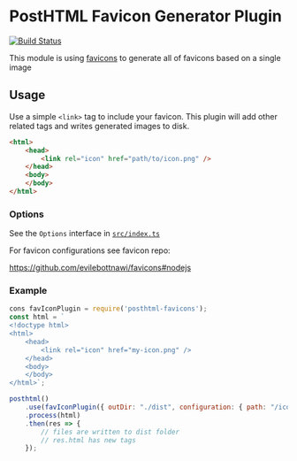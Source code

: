 # PostHTML Favicon Generator Plugin

[![Build Status](https://travis-ci.org/mohsen1/posthtml-favicons.svg?branch=master)](https://travis-ci.org/mohsen1/posthtml-favicons)

This module is using [favicons](https://github.com/evilebottnawi/favicons) to generate all of favicons based on a single image

## Usage

Use a simple `<link>` tag to include your favicon. This plugin will add other related tags and writes generated images to disk.

```html
<html>
    <head>
        <link rel="icon" href="path/to/icon.png" />
    </head>
    <body>
    </body>
</html>
```

### Options

See the `Options` interface in [`src/index.ts`](./src/index.ts)

For favicon configurations see favicon repo:

https://github.com/evilebottnawi/favicons#nodejs

### Example

```js
cons favIconPlugin = require('posthtml-favicons');
const html = `
<!doctype html>
<html>
    <head>
        <link rel="icon" href="my-icon.png" />
    </head>
    <body>
    </body>
</html>`;

posthtml()
    .use(favIconPlugin({ outDir: "./dist", configuration: { path: "/icons" } }))
    .process(html)
    .then(res => {
        // files are written to dist folder
        // res.html has new tags
    });
```
